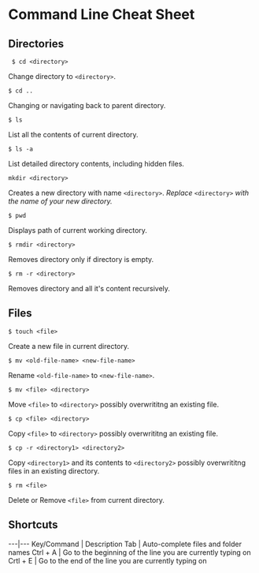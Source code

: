 # Command Line Cheat Sheet

## Directories

``` $ cd <directory>```


Change directory to `<directory>`.

```$ cd ..```


Changing or navigating back to parent directory.

```$ ls```


List all the contents of current directory.

```$ ls -a```


List detailed directory contents, including hidden files.

```mkdir <directory>```


Creates a new directory with name `<directory>`. *Replace* `<directory>` *with the name of your new directory.*

```$ pwd``` 


Displays path of current working directory.

```$ rmdir <directory>```


Removes directory only if directory is empty.

```$ rm -r <directory>```


Removes directory and all it's content recursively.


## Files

```$ touch <file>```


Create a new file in current directory.

```$ mv <old-file-name> <new-file-name>```


Rename `<old-file-name>` to `<new-file-name>`.

```$ mv <file> <directory>```


Move `<file>` to `<directory>` possibly overwrititng an existing file.

```$ cp <file> <directory>```


Copy `<file>` to `<directory>` possibly overwrititng an existing file.

```$ cp -r <directory1> <directory2>```


Copy `<directory1>` and its contents to `<directory2>` possibly overwrititng files in an existing directory.

```$ rm <file>```


Delete or Remove `<file>` from current directory.

## Shortcuts

---|---
Key/Command | Description
Tab | Auto-complete files and folder names
Ctrl + A | Go to the beginning of the line you are currently typing on
Crtl + E | Go to the end of the line you are currently typing on

